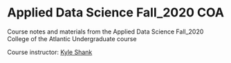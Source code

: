 # Applied Data Science Fall_2020 COA
 Course notes and materials from the Applied Data Science Fall_2020 College of the Atlantic Undergraduate course
 
 Course instructor: [Kyle Shank](https://github.com/kylescotshank)
